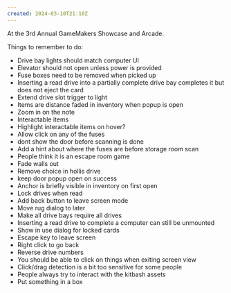 ```yaml
---
created: 2024-03-10T21:10Z
---
```


At the 3rd Annual GameMakers Showcase and Arcade.

Things to remember to do:
- Drive bay lights should match computer UI
- Elevator should not open unless power is provided
- Fuse boxes need to be removed when picked up
- Inserting a read drive into a partially complete drive bay completes it but does not eject the card
- Extend drive slot trigger to light
- Items are distance faded in inventory when popup is open
- Zoom in on the note
- Interactable items
- Highlight interactable items on hover?
- Allow click on any of the fuses
- dont show the door before scanning is done
- Add a hint about where the fuses are before storage room scan
- People think it is an escape room game
- Fade walls out
- Remove choice in hollis drive
- keep door popup open on success
- Anchor is briefly visible in inventory on first open
- Lock drives when read
- Add back button to leave screen mode
- Move rug dialog to later
- Make all drive bays require all drives
- Inserting a read drive to complete a computer can still be unmounted
- Show in use dialog for locked cards
- Escape key to leave screen
- Right click to go back
- Reverse drive numbers
- You should be able to click on things when exiting screen view
- Click/drag detection is a bit too sensitive for some people
- People always try to interact with the kitbash assets
- Put something in a box